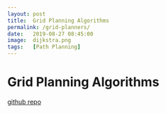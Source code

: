 ```yaml
---
layout: post
title:  Grid Planning Algorithms
permalink: /grid-planners/
date:   2019-08-27 08:45:00
image:  dijkstra.png
tags:   [Path Planning]
---
```

# Grid Planning Algorithms
[github repo](https://github.com/ashwath-karthikeyan/grid-planning.git)